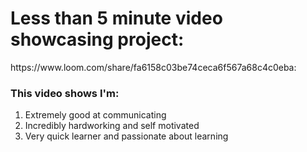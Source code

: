 <h1>Less than 5 minute video showcasing project:</h1> https://www.loom.com/share/fa6158c03be74ceca6f567a68c4c0eba:

<br>
<h3>This video shows I'm:</h3>

1) Extremely good at communicating
2) Incredibly hardworking and self motivated
3) Very quick learner and passionate about learning
